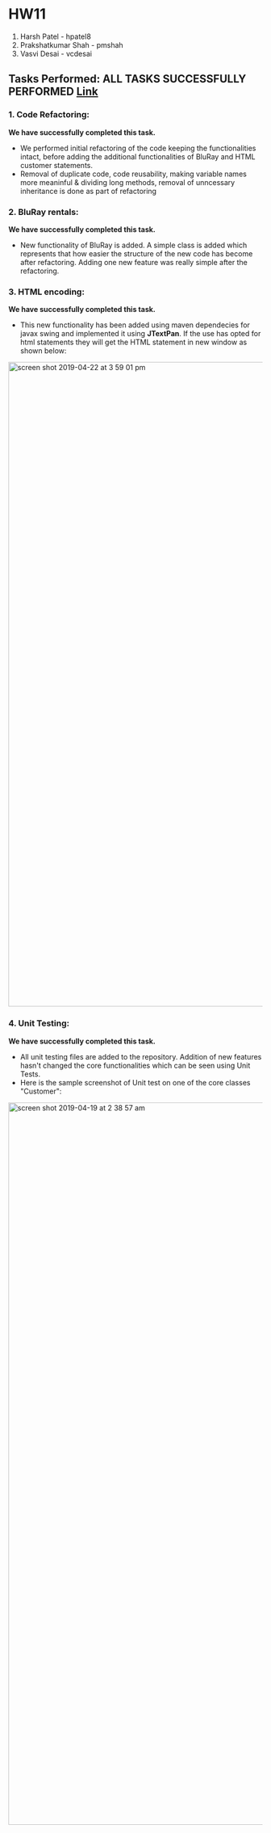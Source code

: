 # HW11

1. Harsh Patel - hpatel8 <br/>
2. Prakshatkumar Shah - pmshah <br/>
3. Vasvi Desai - vcdesai


## Tasks Performed: ALL TASKS SUCCESSFULLY PERFORMED [Link](https://github.ncsu.edu/pmshah/HW11/tree/master/refactoring)

### 1. Code Refactoring:
__We have successfully completed this task.__
- We performed initial refactoring of the code keeping the functionalities intact, before adding the additional functionalities of BluRay and HTML customer statements. 
- Removal of duplicate code, code reusability, making variable names more meaninful & dividing long methods, removal of unncessary inheritance is done as part of refactoring

### 2. BluRay rentals:
__We have successfully completed this task.__
- New functionality of BluRay is added. A simple class is added which represents that how easier the structure of the new code has become after refactoring. Adding one new feature was really simple after the refactoring.

### 3. HTML encoding:
__We have successfully completed this task.__
- This new functionality has been added using maven dependecies for javax swing and implemented it using __JTextPan__. If the use has opted for html statements they will get the HTML statement in new window as shown below:

<img width="1276" alt="screen shot 2019-04-22 at 3 59 01 pm" src="https://media.github.ncsu.edu/user/10114/files/954d4380-6518-11e9-961d-7149d60a6a2d">


### 4. Unit Testing:
__We have successfully completed this task.__
- All unit testing files are added to the repository. Addition of new features hasn't changed the core functionalities which can be seen using Unit Tests.
- Here is the sample screenshot of Unit test on one of the core classes "Customer":

<img width="1430" alt="screen shot 2019-04-19 at 2 38 57 am" src="https://media.github.ncsu.edu/user/10114/files/964a5080-624c-11e9-88eb-5b63fc3c2e0e">
